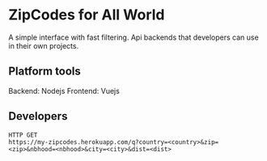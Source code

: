 ZipCodes for All World
===================================

A simple interface with fast filtering. Api backends that developers can use in their own projects.


Platform tools
------------

Backend: Nodejs
Frontend: Vuejs


Developers 
------------

    HTTP GET 
    https://my-zipcodes.herokuapp.com/q?country=<country>&zip=<zip>&nbhood=<nbhood>&city=<city>&dist=<dist>














